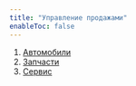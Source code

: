 ```yaml
---
title: "Управление продажами"
enableToc: false
---
```


1. [Автомобили](Автомобили/_Автомобили%20Содержание.md)
2. [Запчасти](Запчасти/_Содержание%20Запчасти.md)
3. [Сервис](Сервис/_Сервис%20Содержание.md)
 

